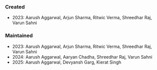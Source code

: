 ### Created

- 2023: Aarush Aggarwal, Arjun Sharma, Ritwic Verma, Shreedhar Raj, Varun Sahni

### Maintained

- 2023: Aarush Aggarwal, Arjun Sharma, Ritwic Verma, Shreedhar Raj, Varun Sahni
- 2024: Aarush Aggarwal, Aaryan Chadha, Shreedhar Raj, Varun Sahni
- 2025: Aarush Aggarwal, Devyansh Garg, Kierat Singh

